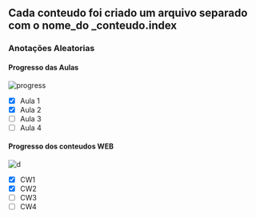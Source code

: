 <h2> Cada conteudo foi criado um arquivo separado com o nome_do _conteudo.index </h2>

<h3> Anotações Aleatorias </h3>



<h4> Progresso das Aulas </h4>

![progress](https://progress-bar.dev/25/ "progresso") <br>

- [x] Aula 1 <br>
- [x] Aula 2 <br>
- [ ] Aula 3 <br>
- [ ] Aula 4 <br>

<h4> Progresso dos conteudos WEB </h4>

![d](https://progress-bar.dev/25/ "progresso") <br>

- [x] CW1 <br>
- [x] CW2 <br>
- [ ] CW3 <br>
- [ ] CW4 <br>
